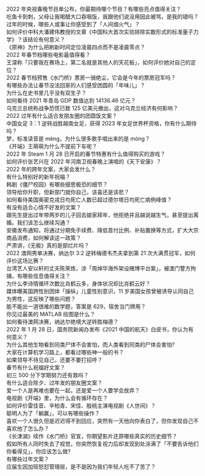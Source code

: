 2022 年央视春晚节目单公布，你最期待哪个节目？有哪些亮点值得关注？  
吃鱼卡到刺，父母让我喝醋大口吞咽饭，我跟他们说没用因此被骂，是我的错吗？  
过年的时候，哪些人或事让你感受到了「人间烟火气」？  
如何评价中科大潘建伟教授的文章《中国科大首次实验排除实数形式的标准量子力学》？该结论有何意义？  
《原神》为什么把刷新时间定位凌晨四点而不是凌晨零点？  
2022 年春节档哪些电影最值得看？  
王濛称「只要我在赛场上，第二名就是其他人的天花板」，如何评价她对自己的定位？  
2022 春节档预售《水门桥》票房一骑绝尘，它会是今年的票房冠军吗？  
有哪些办法让春节没法回家的人们感受团圆的「年味儿」？  
为什么在史书里几乎没有双生子？  
如何看待 2021 年青岛 GDP 数值达到 14136.46 亿元？  
乌克兰总统称战争恐慌已致 125 亿美元撤出，这对乌克兰经济有何影响？  
2022 过年有什么适合发朋友圈的团圆饭文案？  
中国女足 3：1 逆转战胜越南女足，获得 2023 年女足世界杯资格，你有什么期待吗？  
梦，标准读音是 mèng，为什么很多歌手唱出来的是 mòng？  
《开端》王萌萌为什么不提前下车呢？  
2022 年 Steam  1 月 28 日开启的春节特惠有什么值得购买的游戏？  
如何评价张艺兴在 2022 年河南卫视春晚上演唱的《天下安康》？  
2022 年的跨年文案，大家会发什么？  
有什么特别好的新年祝福？  
韩剧《僵尸校园》有哪些细思极恐的细节？  
领导给你升职，但新部门就你自己，该喜还是该悲？  
如何看待美国奥密克戎日均死亡人数已超过德尔塔日均死亡病例峰值？  
有没有适合心情不好发的文案？  
跟先生提出过年带两岁的儿子回去娘家拜年，他拒绝并且越说越生气，甚至提出离婚。我们该怎么继续沟通？  
安徽发布通知，将通过分期免手续费、降低首付比例、补贴置换等方式，扩大大宗商品消费，如何解读这一政策？  
严肃讲，《无极》真的是部烂片吗？  
2022 澳网男单决赛，纳达尔 3:2 逆转梅德韦杰夫拿到第 21 次大满贯冠军，如何评价这场比赛？  
台湾艺人安以轩的丈夫陈荣炼，涉「周焯华海外架设赌博平台案」，被澳门警方拘捕，有哪些信息值得关注？  
为什么李诗情循环次数比肖鹤云多，身体状况却比肖鹤云好？  
媒体曝美国跨性别团体「操纵」儿童性别意识，11 岁美国女孩曾被诱导认同自己为男性，这反映了哪些问题？  
能不能出一道很难的数学题，答案是 629，宿舍当门牌用？  
你见过最美的 MATLAB 绘图是什么？  
如何看待澳网决赛，纳达尔绝境大逆转胜梅德？  
2022 年 1 月 28 日，国务院新闻办发布《2021 中国的航天》白皮书，你认为有何意义？  
为什么其他生物看到同类尸体不会害怕，而人类看到同类的尸体会害怕?  
大家在计算机学习路上，都看过哪些神一般的书？  
如果领导不待见自己，还要不要打招呼？  
春节有什么祝福好文案？  
初三 500 分下学期努力还有救吗？  
有什么适合除夕、过年发的朋友圈文案？  
爱一个人是再难也要在一起，还是爱一个人要学会放弃？  
电视剧《开端》里，为什么会有循环存在？  
如何评价雷佳音、辛柏青、宋佳、殷桃主演电视剧《人世间》？  
聪明人为了「躺赢」，可以有哪些操作？  
喜欢一个人很久但是迟迟得不到回应，突然有一天他向你表白了，但你发现自己不喜欢他了怎么办？  
《长津湖》续作《水门桥》官宣，你期望影片还原哪些真实的历史细节？  
假如所有人同时失去了视觉，你突然恢复视力后却发现到处涂满了「不要告诉他们你看得见」，你应该怎么做?  
有哪些过年文案？  
应届生因加班怒怼管理层，是不是因为我们年轻人吃不了苦了？  
